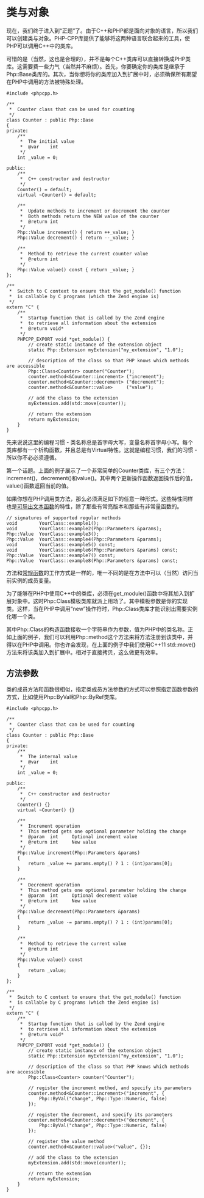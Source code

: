 # 类与对象
现在，我们终于进入到“正题”了。由于C++和PHP都是面向对象的语言，所以我们可以创建类与对象。PHP-CPP库提供了能够将这两种语言联合起来的工具，使PHP可以调用C++中的类库。

可惜的是（当然，这也是合理的），并不是每个C++类库可以直接转换成PHP类库。这需要费一些力气（当然并不麻烦）。首先，你要确定你的类库是继承于Php::Base类库的。其次，当你想将你的类库加入到扩展中时，必须确保所有期望在PHP中调用的方法被特殊处理。

```
#include <phpcpp.h>

/**
 *  Counter class that can be used for counting
 */
class Counter : public Php::Base
{
private:
    /**
     *  The initial value
     *  @var    int
     */
    int _value = 0;

public:
    /**
     *  C++ constructor and destructor
     */
    Counter() = default;
    virtual ~Counter() = default;

    /**
     *  Update methods to increment or decrement the counter
     *  Both methods return the NEW value of the counter
     *  @return int
     */
    Php::Value increment() { return ++_value; }
    Php::Value decrement() { return --_value; }

    /**
     *  Method to retrieve the current counter value
     *  @return int
     */
    Php::Value value() const { return _value; }
};

/**
 *  Switch to C context to ensure that the get_module() function
 *  is callable by C programs (which the Zend engine is)
 */
extern "C" {
    /**
     *  Startup function that is called by the Zend engine 
     *  to retrieve all information about the extension
     *  @return void*
     */
    PHPCPP_EXPORT void *get_module() {
        // create static instance of the extension object
        static Php::Extension myExtension("my_extension", "1.0");

        // description of the class so that PHP knows which methods are accessible
        Php::Class<Counter> counter("Counter");
        counter.method<&Counter::increment> ("increment");
        counter.method<&Counter::decrement> ("decrement");
        counter.method<&Counter::value>     ("value");

        // add the class to the extension
        myExtension.add(std::move(counter));

        // return the extension
        return myExtension;
    }
}
```

先来说说这里的编程习惯 - 类名称总是首字母大写，变量名称首字母小写。每个类库都有一个析构函数，并且总是有Virtual特性。这就是编程习惯，我们的习惯 - 所以你不必必须遵循。

第一个话题。上面的例子展示了一个非常简单的Counter类库，有三个方法：increment()，decrement()和value()。其中两个更新操作函数返回操作后的值，value()函数返回当前的值。

如果你想在PHP调用类方法，那么必须满足如下的任意一种形式。这些特性同样也是[可导出文本函数](http://www.php-cpp.com/documentation/functions)的特性，除了那些有常亮版本和那些有非常量函数的。

```
// signatures of supported regular methods
void        YourClass::example1();
void        YourClass::example2(Php::Parameters &params);
Php::Value  YourClass::example3();
Php::Value  YourClass::example4(Php::Parameters &params);
void        YourClass::example5() const;
void        YourClass::example6(Php::Parameters &params) const;
Php::Value  YourClass::example7() const;
Php::Value  YourClass::example8(Php::Parameters &params) const;
```

方法和[常规函数](http://www.php-cpp.com/documentation/functions)的工作方式是一样的，唯一不同的是在方法中可以（当然）访问当前实例的成员变量。

为了能够在PHP中使用C++中的类库，必须在get_module()函数中将其加入到扩展对象中。这时Php::Class模板类库就派上用场了。其中模板参数是你的实现类。这样，当在PHP中调用“new”操作符时，Php::Class类库才能识别出需要实例化哪一个类。

其中Php::Class的构造函数接收一个字符串作为参数，值为PHP中的类名称。正如上面的例子，我们可以利用Php::method这个方法来将方法注册到该类中，并得以在PHP中调用。你也许会发现，在上面的例子中我们使用C++11 std::move()方法来将该类加入到扩展中。相对于直接拷贝，这么做更有效率。

## 方法参数
类的成员方法和函数很相似，指定类成员方法参数的方式可以参照指定函数参数的方式，比如使用Php::ByVal和Php::ByRef类库。

```
#include <phpcpp.h>

/**
 *  Counter class that can be used for counting
 */
class Counter : public Php::Base
{
private:
    /**
     *  The internal value
     *  @var    int
     */
    int _value = 0;

public:
    /**
     *  C++ constructor and destructor
     */
    Counter() {}
    virtual ~Counter() {}

    /**
     *  Increment operation
     *  This method gets one optional parameter holding the change
     *  @param  int     Optional increment value
     *  @return int     New value
     */
    Php::Value increment(Php::Parameters &params) 
    { 
        return _value += params.empty() ? 1 : (int)params[0];
    }

    /**
     *  Decrement operation
     *  This method gets one optional parameter holding the change
     *  @param  int     Optional decrement value
     *  @return int     New value
     */
    Php::Value decrement(Php::Parameters &params) 
    { 
        return _value -= params.empty() ? 1 : (int)params[0]; 
    }

    /**
     *  Method to retrieve the current value
     *  @return int
     */
    Php::Value value() const 
    { 
        return _value; 
    }
};

/**
 *  Switch to C context to ensure that the get_module() function
 *  is callable by C programs (which the Zend engine is)
 */
extern "C" {
    /**
     *  Startup function that is called by the Zend engine 
     *  to retrieve all information about the extension
     *  @return void*
     */
    PHPCPP_EXPORT void *get_module() {
        // create static instance of the extension object
        static Php::Extension myExtension("my_extension", "1.0");

        // description of the class so that PHP knows which methods are accessible
        Php::Class<Counter> counter("Counter");

        // register the increment method, and specify its parameters
        counter.method<&Counter::increment>("increment", { 
            Php::ByVal("change", Php::Type::Numeric, false) 
        });

        // register the decrement, and specify its parameters
        counter.method<&Counter::decrement>("decrement", { 
            Php::ByVal("change", Php::Type::Numeric, false) 
        });

        // register the value method
        counter.method<&Counter::value>("value", {});

        // add the class to the extension
        myExtension.add(std::move(counter));

        // return the extension
        return myExtension;
    }
}
```
